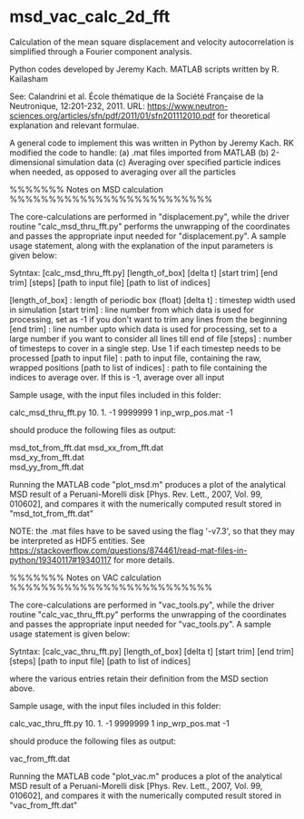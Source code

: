 # msd_vac_calc_2d_fft

Calculation of the mean square displacement and velocity autocorrelation is simplified through a Fourier component analysis.

Python codes developed by Jeremy Kach. MATLAB scripts written by R. Kailasham
 
See: Calandrini et al. École thématique de la Société
    Française de la Neutronique, 12:201-232, 2011. URL: https://www.neutron-sciences.org/articles/sfn/pdf/2011/01/sfn201112010.pdf 
for theoretical explanation and relevant formulae.

A general code to implement this was written in 
Python by Jeremy Kach. RK modified the code to handle: 
                (a) .mat files imported from MATLAB 
                (b) 2-dimensional simulation data
                (c) Averaging over specified particle indices when needed, as opposed to 
                    averaging over all the particles
                    
%%%%%%% Notes on MSD calculation %%%%%%%%%%%%%%%%%%%%%%%%%%                    
                    

The core-calculations are performed in "displacement.py", while the driver routine "calc_msd_thru_fft.py" performs the unwrapping of the coordinates and passes the appropriate input needed for "displacement.py". A sample usage statement, along with the explanation of the input parameters is given below:

Sytntax: [calc_msd_thru_fft.py] [length_of_box] [delta t] [start trim] [end trim] [steps] [path to input file] [path to list of indices]

[length_of_box]           : length of periodic box (float)
[delta t]                 : timestep width used in simulation
[start trim]              : line number from which data is used for processing, set as -1 if you don't want to trim any lines from the beginning
[end trim]	          : line number upto which data is used for processing, set to a large number if you want to consider all lines till end of file
[steps]                   : number of timesteps to cover in a single step. Use 1 if each timestep needs to be processed
[path to input file]      : path to input file, containing the raw, wrapped positions
[path to list of indices] : path to file containing the indices to average over. If this is -1, average over all input

Sample usage, with the input files included in this folder:

calc_msd_thru_fft.py 10. 1. -1 9999999 1 inp_wrp_pos.mat -1

should produce the following files as output:

msd_tot_from_fft.dat 
msd_xx_from_fft.dat  
msd_xy_from_fft.dat  
msd_yy_from_fft.dat 

Running the MATLAB code "plot_msd.m" produces a plot of the analytical MSD result of a Peruani-Morelli disk [Phys. Rev. Lett., 2007, Vol. 99, 010602], and compares it with the numerically computed result stored in "msd_tot_from_fft.dat"

NOTE: the .mat files have to be saved using the flag '-v7.3', so that they may be interpreted as HDF5 entities. See
https://stackoverflow.com/questions/874461/read-mat-files-in-python/19340117#19340117
for more details.

%%%%%%% Notes on VAC calculation %%%%%%%%%%%%%%%%%%%%%%%%%%        

The core-calculations are performed in "vac_tools.py", while the driver routine "calc_vac_thru_fft.py" performs the unwrapping of the coordinates and passes the appropriate input needed for "vac_tools.py". A sample usage statement is given below:

Sytntax: [calc_vac_thru_fft.py] [length_of_box] [delta t] [start trim] [end trim] [steps] [path to input file] [path to list of indices]

where the various entries retain their definition from the MSD section above.

Sample usage, with the input files included in this folder:

calc_vac_thru_fft.py 10. 1. -1 9999999 1 inp_wrp_pos.mat -1

should produce the following files as output:

vac_from_fft.dat 

Running the MATLAB code "plot_vac.m" produces a plot of the analytical MSD result of a Peruani-Morelli disk [Phys. Rev. Lett., 2007, Vol. 99, 010602], and compares it with the numerically computed result stored in "vac_from_fft.dat"


